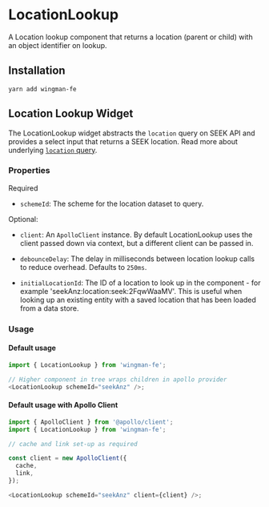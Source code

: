 # LocationLookup

A Location lookup component that returns a location (parent or child) with an object identifier on lookup.

## Installation

```shell
yarn add wingman-fe
```

## Location Lookup Widget

The LocationLookup widget abstracts the `location` query on SEEK API and provides a select input that returns a SEEK location.
Read more about underlying [`location` query](https://developer.seek.com/schema/#/query/location).

### Properties

Required

- `schemeId`: The scheme for the location dataset to query.

Optional:

- `client`: An `ApolloClient` instance. By default LocationLookup uses the client passed down via context, but a different client can be passed in.

- `debounceDelay`: The delay in milliseconds between location lookup calls to reduce overhead. Defaults to `250ms`.

- `initialLocationId`: The ID of a location to look up in the component - for example 'seekAnz:location:seek:2FqwWaaMV'. This is useful when looking up an existing entity with a saved location that has been loaded from a data store.

### Usage

#### Default usage

```javascript
import { LocationLookup } from 'wingman-fe';

// Higher component in tree wraps children in apollo provider
<LocationLookup schemeId="seekAnz" />;
```

#### Default usage with Apollo Client

```javascript
import { ApolloClient } from '@apollo/client';
import { LocationLookup } from 'wingman-fe';

// cache and link set-up as required

const client = new ApolloClient({
  cache,
  link,
});

<LocationLookup schemeId="seekAnz" client={client} />;
```
